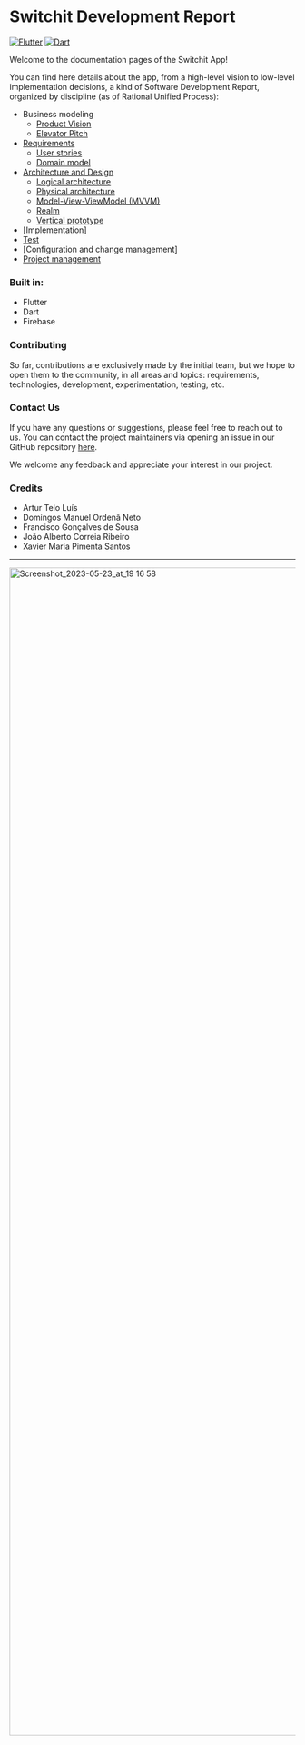 # Switchit Development Report

[![Flutter][flutter-image]][flutter-url]
[![Dart][dart-image]][dart-url]

Welcome to the documentation pages of the Switchit App!

You can find here details about the app, from a high-level vision to low-level implementation decisions, a kind of Software Development Report, organized by discipline (as of Rational Unified Process): 

* Business modeling 
  * [Product Vision](https://github.com/FEUP-LEIC-ES-2022-23/2LEIC03T3/blob/main/docs/ProductVision.md)
  * [Elevator Pitch](https://github.com/FEUP-LEIC-ES-2022-23/2LEIC03T3/blob/main/docs/ElevatorPitch.md)
* [Requirements](https://github.com/FEUP-LEIC-ES-2022-23/2LEIC03T3/blob/main/docs/requirements.md)
  * [User stories](https://github.com/FEUP-LEIC-ES-2022-23/2LEIC03T3/issues)
  * [Domain model](https://github.com/FEUP-LEIC-ES-2022-23/2LEIC03T3/blob/main/docs/requirements.md#Domain-model)
* [Architecture and Design](https://github.com/FEUP-LEIC-ES-2022-23/2LEIC03T3/blob/main/docs/ArchitectureAndDesign.md)
  * [Logical architecture](https://github.com/FEUP-LEIC-ES-2022-23/2LEIC03T3/blob/main/docs/ArchitectureAndDesign.md#logical-architecture)
  * [Physical architecture](https://github.com/FEUP-LEIC-ES-2022-23/2LEIC03T3/blob/main/docs/ArchitectureAndDesign.md#physical-architecture)
  * [Model-View-ViewModel (MVVM)](https://github.com/FEUP-LEIC-ES-2022-23/2LEIC03T3/blob/main/docs/ArchitectureAndDesign.md#model-view-viewmodel-mvvm)
  * [Realm](https://github.com/FEUP-LEIC-ES-2022-23/2LEIC03T3/blob/main/docs/ArchitectureAndDesign.md#realm)
  * [Vertical prototype](https://github.com/FEUP-LEIC-ES-2022-23/2LEIC03T3/blob/main/docs/ArchitectureAndDesign.md#vertical-prototype)
* [Implementation]
* [Test](https://github.com/FEUP-LEIC-ES-2022-23/2LEIC03T3/blob/main/demo.md)
* [Configuration and change management]
* [Project management](https://github.com/FEUP-LEIC-ES-2022-23/2LEIC03T3/blob/main/docs/ProjectManagement.md)

### Built in: 
  * Flutter
  * Dart
  * Firebase

### Contributing

So far, contributions are exclusively made by the initial team, but we hope to open them to the community, in all areas and topics: requirements, technologies, development, experimentation, testing, etc.

### Contact Us

If you have any questions or suggestions, please feel free to reach out to us. You can contact the project maintainers via opening an issue in our GitHub repository [here](https://github.com/FEUP-LEIC-ES-2022-23/2LEIC03T3/issues).

We welcome any feedback and appreciate your interest in our project.

### Credits
* Artur Telo Luís
* Domingos Manuel Ordenâ Neto
* Francisco Gonçalves de Sousa
* João Alberto Correia Ribeiro
* Xavier Maria Pimenta Santos

---

<img width="2056" alt="Screenshot_2023-05-23_at_19 16 58" src="https://github.com/domingosneto03/Switchit/assets/94236502/5d1bed8e-a272-49ec-857f-00e8258dbf69">

[flutter-image]: https://img.shields.io/badge/flutter-3.7.6-blue.svg
[flutter-url]: https://flutter.dev
[dart-image]: https://img.shields.io/badge/dart-2.19.3-40c4ff.svg
[dart-url]: https://dart.dev

